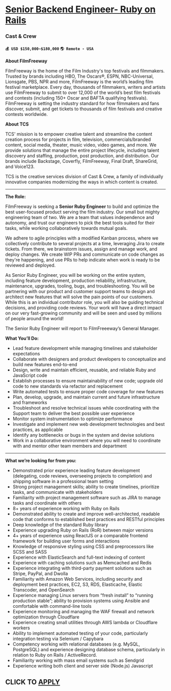 # [Senior Backend Engineer- Ruby on Rails](https://www.remotewlb.com/apply/senior-backend-engineer-ruby-on-rails)  
### Cast & Crew  
#### `💰 USD $150,000~$180,000` `🌎 Remote - USA`  

**About FilmFreeway**

FilmFreeway is the home of the Film Industry's top festivals and filmmakers. Trusted by brands including HBO, The Oscars®, ESPN, NBC-Universal, Lionsgate, PBS, NPR and more, FilmFreeway is the world’s leading film festival marketplace. Every day, thousands of filmmakers, writers and artists use FilmFreeway to submit to over 12,000 of the world’s best film festivals and contests (including 150+ Oscar and BAFTA qualifying festivals). FilmFreeway is setting the industry standard for how filmmakers and fans discover, submit, and get tickets to thousands of film festivals and creative contests worldwide.

**About TCS**

TCS' mission is to empower creative talent and streamline the content creation process for projects in film, television, commercials/branded content, social media, theater, music video, video games, and more. We provide solutions that manage the entire project lifecycle, including talent discovery and staffing, production, post production, and distribution. Our brands include Backstage, Coverfly, FilmFreeway, Final Draft, ShareGrid, and Voice123.

TCS is the creative services division of Cast & Crew, a family of individually innovative companies modernizing the ways in which content is created.

* * *

**The Role:**

FilmFreeway is seeking a **Senior Ruby Engineer** to build and optimize the best user-focused product serving the film industry. Our small but mighty engineering team of two. We are a team that values independence and autonomy, and trust our engineers to pick the best tools suited for their tasks, while working collaboratively towards mutual goals.

We adhere to agile principles with a modified Kanban process, where we collectively contribute to several projects at a time, leveraging Jira to create tickets. From there, we brainstorm issues, assign and manage work, and deploy changes. We create WIP PRs and communicate on code changes as they're happening, and use PRs to help indicate when work is ready to be reviewed and deployed.

As Senior Ruby Engineer, you will be working on the entire system, including feature development, production reliability, infrastructure, maintenance, upgrades, tooling, bugs, and troubleshooting. You will be partnering with our product and customer support teams to design and architect new features that will solve the pain points of our customers. While this is an individual contributor role, you will also be guiding technical decisions, and providing code reviews. Your work will have a direct impact on our very fast-growing community and will be seen and used by millions of people around the world!

The Senior Ruby Engineer will report to FilmFreeeway’s General Manager.

**What You’ll Do:**

  * Lead feature development while managing timelines and stakeholder expectations
  * Collaborate with designers and product developers to conceptualize and build new features end-to-end
  * Design, write and maintain efficient, reusable, and reliable Ruby and JavaScript code
  * Establish processes to ensure maintainability of new code; upgrade old code to new standards via refactor and replacement
  * Write automated tests to ensure proper code coverage for new features
  * Plan, develop, upgrade, and maintain current and future infrastructure and frameworks
  * Troubleshoot and resolve technical issues while coordinating with the Support team to deliver the best possible user experience
  * Monitor system instrumentation to optimize performance
  * Investigate and implement new web development technologies and best practices, as applicable
  * Identify any bottlenecks or bugs in the system and devise solutions
  * Work in a collaborative environment where you will need to coordinate with and mentor other team members and department

****

**What we’re looking for from you:**

  * Demonstrated prior experience leading feature development (delegating, code reviews, overseeing projects to completion) and shipping software in a professional team setting
  * Strong project management skills; ability to create timelines, prioritize tasks, and communicate with stakeholders
  * Familiarity with project management software such as JIRA to manage tasks and coordinate with others
  * 8+ years of experience working with Ruby on Rails
  * Demonstrated ability to create and improve well-architected, readable code that conforms to established best practices and RESTful principles
  * Deep knowledge of the standard Ruby library
  * Experience upgrading Ruby on Rails (RoR) between major versions
  * 4+ years of experience using ReactJS or a comparable frontend framework for building user forms and interactions
  * Knowledge of responsive styling using CSS and preprocessors like SCSS and SASS
  * Experience with ElasticSearch and full-text indexing of content
  * Experience with caching solutions such as Memcached and Redis
  * Experience integrating with third-party payment solutions such as Stripe, PayPal, and Dwolla
  * Familiarity with Amazon Web Services, including security and deployment best practices, EC2, S3, RDS, Elasticache, Elastic Transcoder, and OpenSearch
  * Experience managing Linux servers from “fresh install” to “running production stable”; ability to provision systems using Ansible and comfortable with command-line tools
  * Experience monitoring and managing the WAF firewall and network optimization through Cloudflare
  * Experience creating small utilities through AWS lambda or Cloudflare workers
  * Ability to implement automated testing of your code, particularly integration testing via Selenium / Capybara
  * Competency working with relational databases (e.g. MySQL, PostgreSQL) and experience designing database schema, particularly in relation to Ruby on Rails / ActiveRecord.
  * Familiarity working with mass email systems such as Sendgrid
  * Experience writing both client and server side (Node.js) Javascript

  
## CLICK TO [APPLY](https://www.remotewlb.com/apply/senior-backend-engineer-ruby-on-rails)

